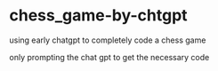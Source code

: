 # chess_game-by-chtgpt
using early chatgpt to completely code a chess game

only prompting the chat gpt to get the necessary code
